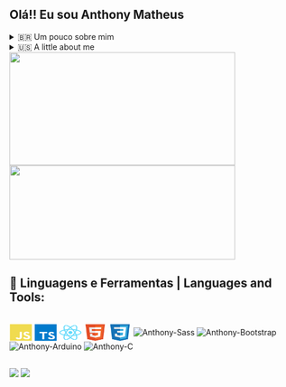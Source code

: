 <h2> Olá!! Eu sou Anthony Matheus </h2>

<details>
<summary>🇧🇷 Um pouco sobre mim</summary>
<p>
  
Olá a todos! 👋 Meu nome é Anthony Matheus, um entusiasta da tecnologia atualmente dedicado ao Bacharelado em Ciência e Tecnologia pela Universidade Federal Rural do Semi-Árido (UFERSA). Estou mergulhando no universo da programação como aluno da OneBitCode, onde estou cursando a formação full-stack em JavaScript. Embora meu foco atual esteja no desenvolvimento front-end, estou ansioso para explorar a stack completa.

Aqui encontrará uma variedade de trabalhos, desde projetos front-end até incursões em linguagens de baixo nível. Cada linha de código reflete minha paixão por desafios técnicos e meu constante desejo de aprimorar minhas habilidades.

Minha jornada acadêmica e prática tem sido uma busca contínua por conhecimento, sempre buscando expandir minha compreensão e aplicação das mais recentes tecnologias. O ambiente dinâmico da OneBitCode e a experiência prática em meus projetos pessoais complementam meu aprendizado formal na UFERSA.

Estou entusiasmado para continuar minha evolução como desenvolvedor, engajando-me em desafios complexos.Vamos construir algo incrível juntos! 💻🚀
</p>
</details>

<details>
<summary>🇺🇸 A little about me</summary>
<p>

Hello everybody! 👋 My name is Anthony Matheus, a technology enthusiast currently pursuing a Bachelor's degree in Science and Technology at the Universidade Federal Rural do Semi-Árido (UFERSA). I'm diving into the world of programming as a student at OneBitCode, where I'm taking full-stack training in JavaScript. While my current focus is on front-end development, I'm eager to explore the full stack.

Here you will find a variety of work, from front-end projects to forays into low-level languages. Every line of code reflects my passion for technical challenges and my constant desire to improve my skills.

My academic and practical journey has been a continuous search for knowledge, always seeking to expand my understanding and application of the latest technologies. The dynamic environment at OneBitCode and the practical experience in my personal projects complement my formal learning at UFERSA.

I'm excited to continue my evolution as a developer by engaging in complex challenges. Let's build something amazing together! 💻🚀
</p>
</details>


<div style="display": flex>
  <a href="https://www.linkedin.com/in/anthony-matheus">
  <img height=200 width=400 align="center" src="https://github-readme-stats.vercel.app/api?username=anthonymnf&show_icons=true&theme=dark#gh-dark-mode-only" />
</a>
<a href="https://www.linkedin.com/in/anthony-matheus">
  <img height=167 width=400 align="center" src="https://github-readme-stats.vercel.app/api/top-langs?username=anthonymnf&layout=compact&langs_count=8&card_width=320&theme=dark#gh-dark-mode-only" />
</a>
</div>
<h2> 🧰 Linguagens e Ferramentas | Languages and Tools: </h2>
<div style="display: inline_block"><br>
  <img align="center" alt="Anthony-Js" height="30" width="40" src="https://raw.githubusercontent.com/devicons/devicon/master/icons/javascript/javascript-plain.svg">
  <img align="center" alt="Anthony-Ts" height="30" width="40" src="https://raw.githubusercontent.com/devicons/devicon/master/icons/typescript/typescript-plain.svg">
  <img align="center" alt="Anthony-React" height="30" width="40" src="https://raw.githubusercontent.com/devicons/devicon/master/icons/react/react-original.svg">
  <img align="center" alt="Anthony-HTML" height="30" width="40" src="https://raw.githubusercontent.com/devicons/devicon/master/icons/html5/html5-original.svg">
  <img align="center" alt="Anthony-CSS" height="30" width="40" src="https://raw.githubusercontent.com/devicons/devicon/master/icons/css3/css3-original.svg">
  <img align="center" alt="Anthony-Sass" height="30" width="40" src="https://cdn.jsdelivr.net/gh/devicons/devicon/icons/sass/sass-original.svg">
  <img align="center" alt="Anthony-Bootstrap" height="30" width="40" src="https://cdn.jsdelivr.net/gh/devicons/devicon/icons/bootstrap/bootstrap-original.svg">
  <img align="center" alt="Anthony-Arduino" height="30" width="40" src="https://cdn.jsdelivr.net/gh/devicons/devicon/icons/arduino/arduino-original-wordmark.svg">
  <img align="center" alt="Anthony-C" height="30" width="40" src="https://cdn.jsdelivr.net/gh/devicons/devicon/icons/c/c-original.svg">
</div>
  
  ##
<div> 
  <a href="https://www.linkedin.com/in/anthony-matheus" target="_blank"><img src="https://img.shields.io/badge/-LinkedIn-%230077B5?style=for-the-badge&logo=linkedin&logoColor=white" target="_blank"></a> 
  <a href = "mailto:anthonymnf30@gmail.com"><img src="https://img.shields.io/badge/-Gmail-D14836?style=for-the-badge&logo=gmail&logoColor=white" target="_blank"></a>
</div>
